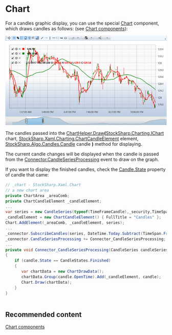 # Chart

For a candles graphic display, you can use the special [Chart](xref:StockSharp.Xaml.Charting.Chart) component, which draws candles as follows: (see [Chart components](../graphical_user_interface/charts.md)):

![sample candleschart](../../../images/sample_candleschart.png)

The candles passed into the [ChartHelper.Draw](xref:StockSharp.Xaml.Charting.ChartHelper.Draw(StockSharp.Charting.IChart,StockSharp.Xaml.Charting.ChartCandleElement,StockSharp.Algo.Candles.Candle))**(**[StockSharp.Charting.IChart](xref:StockSharp.Charting.IChart) chart, [StockSharp.Xaml.Charting.ChartCandleElement](xref:StockSharp.Xaml.Charting.ChartCandleElement) element, [StockSharp.Algo.Candles.Candle](xref:StockSharp.Algo.Candles.Candle) candle **)** method for displaying.

The current candle changes will be displayed when the candle is passed from the [Connector.CandleSeriesProcessing](xref:StockSharp.Algo.Connector.CandleSeriesProcessing) event to draw on the graph.

If you want to display the finished candles, check the [Candle.State](xref:StockSharp.Algo.Candles.Candle.State) property of candle that came:

```cs
// _chart - StockSharp.Xaml.Chart
// a new chart area
private ChartArea _areaComb;
private ChartCandleElement _candleElement;
...
var series = new CandleSeries(typeof(TimeFrameCandle),_security,TimeSpan.FromMinutes(_timeframe));
_candleElement = new ChartCandleElement() { FullTitle = "Candles" };
Chart.AddElement(_areaComb, _candleElement, series);
...
_connector.SubscribeCandles(series, DateTime.Today.Subtract(TimeSpan.FromDays(5)), DateTime.Now);			
_connector.CandleSeriesProcessing += Connector_CandleSeriesProcessing;
...
private void Connector_CandleSeriesProcessing(CandleSeries candleSeries, Candle candle)
{
    if (candle.State == CandleStates.Finished) 
    {
       var chartData = new ChartDrawData();
       chartData.Group(candle.OpenTime).Add(_candleElement, candle);
       Chart.Draw(chartData);
    }
}
		
```

## Recommended content

[Chart components](../graphical_user_interface/charts.md)
